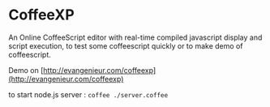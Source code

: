 CoffeeXP
=========

An Online CoffeeScript editor with real-time compiled javascript display and script execution, to test some coffeescript quickly or to make demo of coffeescript.

Demo on [http://evangenieur.com/coffeexp](http://evangenieur.com/coffeexp)

to start node.js server :
`coffee ./server.coffee`

